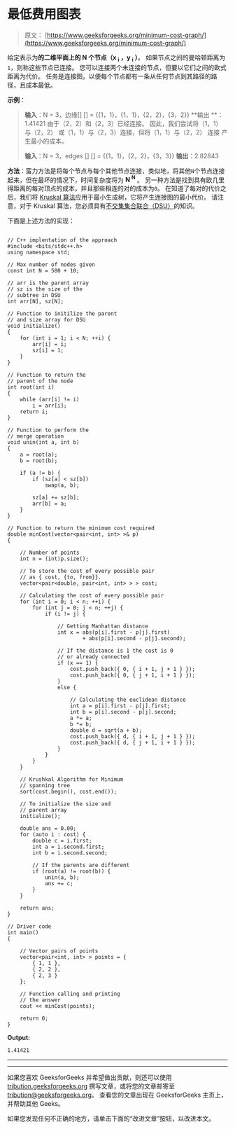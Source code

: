 # 最低费用图表

> 原文： [https://www.geeksforgeeks.org/minimum-cost-graph/](https://www.geeksforgeeks.org/minimum-cost-graph/)

给定表示为**的二维平面上的 **N 个**节点（x <sub>i</sub> ，y <sub>i</sub> ）**。 如果节点之间的曼哈顿距离为`1`，则称这些节点已连接。 您可以连接两个未连接的节点，但要以它们之间的欧式距离为代价。 任务是连接图，以便每个节点都有一条从任何节点到其路径的路径，且成本最低。

**示例**：

> **输入**：N = 3，边缘[] [] = {{1，1}，{1，1}，{2，2}，{3，2}}
> **输出 **：1.41421
> 由于（2，2）和（2，3）已经连接。
> 因此，我们尝试将（1，1）与（2，2）
> 或（1，1）与（2，3）连接，但将（1，1）与（2，2）
> 连接 产生最小的成本。
> 
> **输入**：N = 3，edges [] [] = {{1，1}，{2，2}，{3，3}}
> **输出**：2.82843

**方法**：蛮力方法是将每个节点与每个其他节点连接，类似地，将其他`N`个节点连接起来，但在最坏的情况下，时间复杂度将为 **N <sup>N</sup>** 。
另一种方法是找到具有欧几里得距离的每对顶点的成本，并且那些相连的对的成本为`0`。
在知道了每对的代价之后，我们将 [Kruskal 算法](https://www.geeksforgeeks.org/kruskals-minimum-spanning-tree-algorithm-greedy-algo-2/)应用于最小生成树，它将产生连接图的最小代价。 请注意，对于 Kruskal 算法，您必须具有[不交集集合联合（DSU）](https://www.geeksforgeeks.org/disjoint-set-data-structures/)的知识。

下面是上述方法的实现：

```

// C++ implentation of the approach 
#include <bits/stdc++.h> 
using namespace std; 

// Max number of nodes given 
const int N = 500 + 10; 

// arr is the parent array 
// sz is the size of the 
// subtree in DSU 
int arr[N], sz[N]; 

// Function to initilize the parent 
// and size array for DSU 
void initialize() 
{ 
    for (int i = 1; i < N; ++i) { 
        arr[i] = i; 
        sz[i] = 1; 
    } 
} 

// Function to return the 
// parent of the node 
int root(int i) 
{ 
    while (arr[i] != i) 
        i = arr[i]; 
    return i; 
} 

// Function to perform the 
// merge operation 
void unin(int a, int b) 
{ 
    a = root(a); 
    b = root(b); 

    if (a != b) { 
        if (sz[a] < sz[b]) 
            swap(a, b); 

        sz[a] += sz[b]; 
        arr[b] = a; 
    } 
} 

// Function to return the minimum cost required 
double minCost(vector<pair<int, int> >& p) 
{ 

    // Number of points 
    int n = (int)p.size(); 

    // To store the cost of every possible pair 
    // as { cost, {to, from}}. 
    vector<pair<double, pair<int, int> > > cost; 

    // Calculating the cost of every possible pair 
    for (int i = 0; i < n; ++i) { 
        for (int j = 0; j < n; ++j) { 
            if (i != j) { 

                // Getting Manhattan distance 
                int x = abs(p[i].first - p[j].first) 
                        + abs(p[i].second - p[j].second); 

                // If the distance is 1 the cost is 0 
                // or already connected 
                if (x == 1) { 
                    cost.push_back({ 0, { i + 1, j + 1 } }); 
                    cost.push_back({ 0, { j + 1, i + 1 } }); 
                } 
                else { 

                    // Calculating the euclidean distance 
                    int a = p[i].first - p[j].first; 
                    int b = p[i].second - p[j].second; 
                    a *= a; 
                    b *= b; 
                    double d = sqrt(a + b); 
                    cost.push_back({ d, { i + 1, j + 1 } }); 
                    cost.push_back({ d, { j + 1, i + 1 } }); 
                } 
            } 
        } 
    } 

    // Krushkal Algorithm for Minimum 
    // spanning tree 
    sort(cost.begin(), cost.end()); 

    // To initialize the size and 
    // parent array 
    initialize(); 

    double ans = 0.00; 
    for (auto i : cost) { 
        double c = i.first; 
        int a = i.second.first; 
        int b = i.second.second; 

        // If the parents are different 
        if (root(a) != root(b)) { 
            unin(a, b); 
            ans += c; 
        } 
    } 

    return ans; 
} 

// Driver code 
int main() 
{ 

    // Vector pairs of points 
    vector<pair<int, int> > points = { 
        { 1, 1 }, 
        { 2, 2 }, 
        { 2, 3 } 
    }; 

    // Function calling and printing 
    // the answer 
    cout << minCost(points); 

    return 0; 
} 

```

**Output:**

```
1.41421

```



* * *

* * *

如果您喜欢 GeeksforGeeks 并希望做出贡献，则还可以使用 [tribution.geeksforgeeks.org](https://contribute.geeksforgeeks.org/) 撰写文章，或将您的文章邮寄至 tribution@geeksforgeeks.org。 查看您的文章出现在 GeeksforGeeks 主页上，并帮助其他 Geeks。

如果您发现任何不正确的地方，请单击下面的“改进文章”按钮，以改进本文。